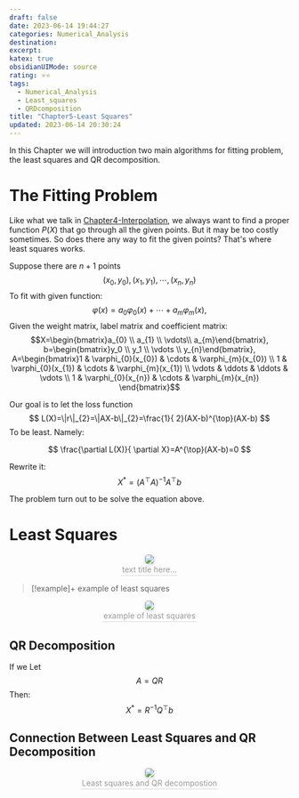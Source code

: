 ```yaml
---
draft: false
date: 2023-06-14 19:44:27
categories: Numerical_Analysis
destination: 
excerpt: 
katex: true
obsidianUIMode: source
rating: ⭐⭐
tags:
  - Numerical_Analysis
  - Least_squares
  - QRDcomposition
title: "Chapter5-Least Squares"
updated: 2023-06-14 20:30:24
---
```


In this Chapter we will introduction two main algorithms for fitting problem, the least squares and QR decomposition.

# The Fitting Problem

Like what we talk in [Chapter4-Interpolation](term/Numerical_Analysis/Chapter4-Interpolation.md), we always want to find a proper function $P (X)$ that go through all the given points. But it may be too costly sometimes. So does there any way to fit the given points? That's where least squares works. 

Suppose there are $n+1$ points
$$
(x_{0}, y_{0}),(x_{1}, y_{1}),\cdots,(x_{n}, y_{n})
$$
To fit with given function:
$$
\varphi(x)=a_{0}\varphi_{0}\left(x\right)+\cdots+a_{m}\varphi_{m}\left(x\right),
$$
Given the weight matrix, label matrix and coefficient matrix:
$$X=\begin{bmatrix}a_{0} \\ a_{1} \\ \vdots\\ a_{m}\end{bmatrix}, b=\begin{bmatrix}y_0 \\ y_1 \\ \vdots \\ y_{n}\end{bmatrix}, A=\begin{bmatrix}1 & \varphi_{0}(x_{0}) & \cdots & \varphi_{m}(x_{0}) \\ 1 & \varphi_{0}(x_{1}) & \cdots & \varphi_{m}(x_{1}) \\ \vdots & \ddots & \ddots & \vdots \\ 1 & \varphi_{0}(x_{n}) & \cdots & \varphi_{m}(x_{n})	\end{bmatrix}$$

Our goal is to let the loss function 
$$
L(X)=\|r\|_{2}=\|AX-b\|_{2}=\frac{1}{	2}(AX-b)^{\top}(AX-b)
$$
To be least.
Namely:

$$
\frac{\partial L(X)}{	\partial X}=A^{\top}(AX-b)=0
$$

Rewrite it:
$$
X^{*}=(A^{\top}A)^{-1}A^{\top}b
$$

The problem turn out to be solve the equation above.

# Least Squares

<center>
    <img style="border-radius: 0.3125em;
    box-shadow: 0 2px 4px 0 rgba(34,36,38,.12),0 2px 10px 0 rgba(34,36,38,.08);"
    src="https://search.pstatic.net/common?src=https://i.imgur.com/HPf9LMO.png">
    <br>
    <div style="color:orange; border-bottom: 1px solid #d9d9d9;
    display: inline-block;
    color: #999;
    padding: 2px;">text title here...
    </div>
</center>

> [!example]+ example of least squares
<center>
    <img style="border-radius: 0.3125em;
    box-shadow: 0 2px 4px 0 rgba(34,36,38,.12),0 2px 10px 0 rgba(34,36,38,.08);"
    src="https://search.pstatic.net/common?src=https://i.imgur.com/tuScnnI.png">
    <br>
    <div style="color:orange; border-bottom: 1px solid #d9d9d9;
    display: inline-block;
    color: #999;
    padding: 2px;">example of least squares
    </div>
</center>

## QR Decomposition

If we Let
$$
A=QR
$$
Then:
$$
X^{*}=R^{-1} Q^{\top} b
$$

## Connection Between Least Squares and QR Decomposition

<center>
    <img style="border-radius: 0.3125em;
    box-shadow: 0 2px 4px 0 rgba(34,36,38,.12),0 2px 10px 0 rgba(34,36,38,.08);"
    src="https://search.pstatic.net/common?src=https://i.imgur.com/fzkrCIy.png">
    <br>
    <div style="color:orange; border-bottom: 1px solid #d9d9d9;
    display: inline-block;
    color: #999;
    padding: 2px;">Least squares and QR decompostion
    </div>
</center>
